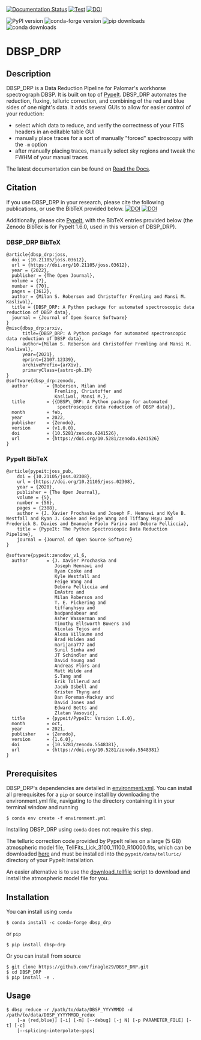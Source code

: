 [![Documentation Status](https://readthedocs.org/projects/dbsp-drp/badge/?version=latest)](https://dbsp-drp.readthedocs.io/en/latest/?badge=latest)
[![Test](https://github.com/finagle29/DBSP_DRP/actions/workflows/test.yml/badge.svg)](https://github.com/finagle29/DBSP_DRP/actions/workflows/test.yml)
[![DOI](https://joss.theoj.org/papers/10.21105/joss.03612/status.svg)](https://doi.org/10.21105/joss.03612)

![PyPI version](https://img.shields.io/pypi/v/DBSP_DRP?label=PyPI&logo=python&logoColor=white)
![conda-forge version](https://img.shields.io/conda/vn/conda-forge/dbsp_drp?logo=conda-forge&logoColor=white)
![pip downloads](https://img.shields.io/pypi/dm/DBSP_DRP)
![conda downloads](https://img.shields.io/conda/dn/conda-forge/DBSP_DRP?label=conda%20downloads)

# DBSP_DRP


## Description
DBSP_DRP is a Data Reduction Pipeline for Palomar's workhorse spectrograph DBSP.
It is built on top of [PypeIt](https://github.com/pypeit/PypeIt).
DBSP_DRP automates the reduction, fluxing, telluric correction, and combining of the red and blue sides of one night's
data.
It adds several GUIs to allow for easier control of your reduction:
- select which data to reduce, and verify the correctness of your FITS headers in an editable table GUI
- manually place traces for a sort of manually "forced" spectroscopy with the `-m` option
- after manually placing traces, manually select sky regions and tweak the FWHM of your manual traces

The latest documentation can be found on [Read the Docs](https://dbsp-drp.readthedocs.io/en/latest/index.html).

## Citation
If you use DBSP_DRP in your research, please cite the following publications, or use the BibTeX provided below.
[![DOI](https://joss.theoj.org/papers/10.21105/joss.03612/status.svg)](https://doi.org/10.21105/joss.03612)
[![DOI](https://zenodo.org/badge/DOI/10.5281/zenodo.6241526.svg)](https://doi.org/10.5281/zenodo.6241526)

Additionally, please cite [PypeIt](https://github.com/pypeit/PypeIt#citation), with the BibTeX entries provided below (the Zenodo BibTex is for PypeIt 1.6.0, used in this version of DBSP_DRP).

### DBSP_DRP BibTeX
```
@article{dbsp_drp:joss,
  doi = {10.21105/joss.03612},
  url = {https://doi.org/10.21105/joss.03612},
  year = {2022},
  publisher = {The Open Journal},
  volume = {7},
  number = {70},
  pages = {3612},
  author = {Milan S. Roberson and Christoffer Fremling and Mansi M. Kasliwal},
  title = {DBSP_DRP: A Python package for automated spectroscopic data reduction of DBSP data},
  journal = {Journal of Open Source Software}
}
@misc{dbsp_drp:arxiv,
      title={DBSP_DRP: A Python package for automated spectroscopic data reduction of DBSP data}, 
      author={Milan S. Roberson and Christoffer Fremling and Mansi M. Kasliwal},
      year={2021},
      eprint={2107.12339},
      archivePrefix={arXiv},
      primaryClass={astro-ph.IM}
}
@software{dbsp_drp:zenodo,
  author       = {Roberson, Milan and
                  Fremling, Christoffer and
                  Kasliwal, Mansi M.},
  title        = {{DBSP\_DRP: A Python package for automated 
                   spectroscopic data reduction of DBSP data}},
  month        = feb,
  year         = 2022,
  publisher    = {Zenodo},
  version      = {v1.0.0},
  doi          = {10.5281/zenodo.6241526},
  url          = {https://doi.org/10.5281/zenodo.6241526}
}
```

### PypeIt BibTeX
```
@article{pypeit:joss_pub,
    doi = {10.21105/joss.02308},
    url = {https://doi.org/10.21105/joss.02308},
    year = {2020},
    publisher = {The Open Journal},
    volume = {5},
    number = {56},
    pages = {2308},
    author = {J. Xavier Prochaska and Joseph F. Hennawi and Kyle B. Westfall and Ryan J. Cooke and Feige Wang and Tiffany Hsyu and Frederick B. Davies and Emanuele Paolo Farina and Debora Pelliccia},
    title = {PypeIt: The Python Spectroscopic Data Reduction Pipeline},
    journal = {Journal of Open Source Software}
}

@software{pypeit:zenodov_v1_6,
  author       = {J. Xavier Prochaska and
                  Joseph Hennawi and
                  Ryan Cooke and
                  Kyle Westfall and
                  Feige Wang and
                  Debora Pelliccia and
                  EmAstro and
                  Milan Roberson and
                  T. E. Pickering and
                  tiffanyhsyu and
                  badpandabear and
                  Asher Wasserman and
                  Timothy Ellsworth Bowers and
                  Nicolas Tejos and
                  Alexa Villaume and
                  Brad Holden and
                  marijana777 and
                  Sunil Simha and
                  JT Schindler and
                  David Young and
                  Andreas Flörs and
                  Matt Wilde and
                  S.Tang and
                  Erik Tollerud and
                  Jacob Isbell and
                  Kristen Thyng and
                  Dan Foreman-Mackey and
                  David Jones and
                  Edward Betts and
                  Zlatan Vasović},
  title        = {pypeit/PypeIt: Version 1.6.0},
  month        = oct,
  year         = 2021,
  publisher    = {Zenodo},
  version      = {1.6.0},
  doi          = {10.5281/zenodo.5548381},
  url          = {https://doi.org/10.5281/zenodo.5548381}
}
```

## Prerequisites
DBSP_DRP's dependencies are detailed in [environment.yml](environment.yml).
You can install all prerequisites for a `pip` or source install by downloading the environment.yml file, navigating to the directory containing it in your terminal window and running
```shell_session
$ conda env create -f environment.yml
```
Installing DBSP_DRP using `conda` does not require this step.

The telluric correction code provided by PypeIt relies on a large (5 GB) atmospheric model file,
TellFits_Lick_3100_11100_R10000.fits, which can be downloaded
[here](https://drive.google.com/drive/folders/1FFRWjUZ58HiDuDD33MYqBzMWDQanBRRy)
and must be installed into the ``pypeit/data/telluric/`` directory of your PypeIt installation.

An easier alternative is to use the [download_tellfile](bin/download_tellfile) script to download and install the atmospheric model file for you.

## Installation
You can install using `conda`
```shell_session
$ conda install -c conda-forge dbsp_drp
```

or `pip`
```shell_session
$ pip install dbsp-drp
```

Or you can install from source
```shell_session
$ git clone https://github.com/finagle29/DBSP_DRP.git
$ cd DBSP_DRP
$ pip install -e .
```

## Usage
```shell_session
$ dbsp_reduce -r /path/to/data/DBSP_YYYYMMDD -d /path/to/data/DBSP_YYYYMMDD_redux
    [-a {red,blue}] [-i] [-m] [--debug] [-j N] [-p PARAMETER_FILE] [-t] [-c]
    [--splicing-interpolate-gaps]
```
